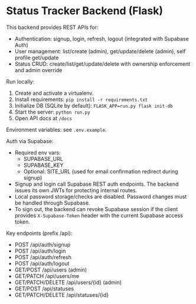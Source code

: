 # Status Tracker Backend (Flask)

This backend provides REST APIs for:
- Authentication: signup, login, refresh, logout (integrated with Supabase Auth)
- User management: list/create (admin), get/update/delete (admin), self profile get/update
- Status CRUD: create/list/get/update/delete with ownership enforcement and admin override

Run locally:
1. Create and activate a virtualenv.
2. Install requirements: `pip install -r requirements.txt`
3. Initialize DB (SQLite by default): `FLASK_APP=run.py flask init-db`
4. Start the server: `python run.py`
5. Open API docs at `/docs`

Environment variables: see `.env.example`.

Auth via Supabase:
- Required env vars:
  - SUPABASE_URL
  - SUPABASE_KEY
  - Optional: SITE_URL (used for email confirmation redirect during signup)
- Signup and login call Supabase REST auth endpoints. The backend issues its own JWTs for protecting internal routes.
- Local password storage/checks are disabled. Password changes must be handled through Supabase.
- To sign out, the backend can revoke Supabase session if the client provides `X-Supabase-Token` header with the current Supabase access token.

Key endpoints (prefix /api):
- POST /api/auth/signup
- POST /api/auth/login
- POST /api/auth/refresh
- POST /api/auth/logout
- GET/POST /api/users (admin)
- GET/PATCH /api/users/me
- GET/PATCH/DELETE /api/users/{id} (admin)
- GET/POST /api/statuses
- GET/PATCH/DELETE /api/statuses/{id}
